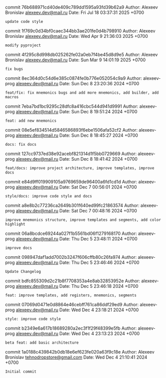 commit 76b688971cd40de409c789dd1595a93fd39b62a9
Author: Alexeev Bronislav <alexeev.dev@mail.ru>
Date:   Fri Jul 18 03:37:31 2025 +0700

    update code style

commit 1f769c0d34bf0caec344bb3ae201fe0d4b798910
Author: Alexeev Bronislav <alexeev.dev@mail.ru>
Date:   Wed Apr 9 21:36:03 2025 +0700

    modify pyproject

commit 4f295c8d998db025262fe02a0eb7f4be45d8d9e5
Author: Alexeev Bronislav <alexeev.dev@mail.ru>
Date:   Sun Mar 9 14:01:19 2025 +0700

    fix bugs

commit 8ec364d0c54d6e385c0874fe0b776e052054c9a9
Author: alexeev-prog <alexeev.dev@mail.ru>
Date:   Sun Dec 8 23:20:36 2024 +0700

    feat/fix: fix mnemonics bugs and add more mnemonics, add builder, add macros

commit 7eba7bd1bc9295c28dfc8a416cbc544d941d9991
Author: alexeev-prog <alexeev.dev@mail.ru>
Date:   Sun Dec 8 19:51:24 2024 +0700

    feat: add new mnemonics

commit 08e5ef834514d5846586893f6ebe1506afa52cf2
Author: alexeev-prog <alexeev.dev@mail.ru>
Date:   Sun Dec 8 18:45:27 2024 +0700

    docs: fix docs

commit 127cc9737ed38e92acebf821314d1f5bb0729669
Author: alexeev-prog <alexeev.dev@mail.ru>
Date:   Sun Dec 8 18:41:42 2024 +0700

    feat/docs: improve project architecture, improve templates, improve docs

commit e84d9ff019909105a9769659de96400a6fd1cd1d
Author: alexeev-prog <alexeev.dev@mail.ru>
Date:   Sat Dec 7 00:56:01 2024 +0700

    style/docs: improve code style and docs

commit a8e8b2c77236ca2649b301f640ed99fc21863574
Author: alexeev-prog <alexeev.dev@mail.ru>
Date:   Sat Dec 7 00:48:16 2024 +0700

    improve mnemonics structure, improve templates and segments, add color highlight

commit 06a8bcdce69244a027f1b5561bd06f1279168170
Author: alexeev-prog <alexeev.dev@mail.ru>
Date:   Thu Dec 5 23:48:11 2024 +0700

    improve docs

commit 098947daf1add7002b3247f606cffb80c26fa974
Author: alexeev-prog <alexeev.dev@mail.ru>
Date:   Thu Dec 5 23:46:46 2024 +0700

    Update Changelog

commit bdfc855309d2c21b8f7708353a4e8ab32853952e
Author: alexeev-prog <alexeev.dev@mail.ru>
Date:   Thu Dec 5 23:46:18 2024 +0700

    feat: improve templates, add registers, mnemonics, segments

commit 07069d0471e0d8864e46cebff761ca86ddf29ed9
Author: alexeev-prog <alexeev.dev@mail.ru>
Date:   Wed Dec 4 23:18:21 2024 +0700

    style: improve code style

commit b2349e6a617b18689280a2ec3f1f29f48399e5fb
Author: alexeev-prog <alexeev.dev@mail.ru>
Date:   Wed Dec 4 23:13:23 2024 +0700

    beta feat: add basic architecture

commit 1a0188c439842b0db18e6ef623fe020a63f9c18e
Author: Alexeev Bronislav <tehnodropstore@gmail.com>
Date:   Wed Dec 4 21:10:41 2024 +0700

    Initial commit
